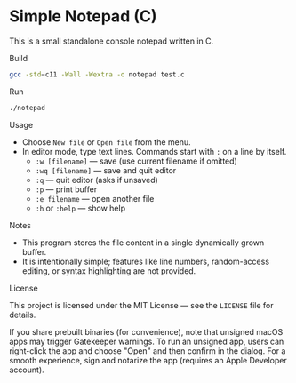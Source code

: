 # Simple Notepad (C)

This is a small standalone console notepad written in C.

Build

```bash
gcc -std=c11 -Wall -Wextra -o notepad test.c
```

Run

```bash
./notepad
```

Usage

- Choose `New file` or `Open file` from the menu.
- In editor mode, type text lines. Commands start with `:` on a line by itself.
  - `:w [filename]`  — save (use current filename if omitted)
  - `:wq [filename]` — save and quit editor
  - `:q`             — quit editor (asks if unsaved)
  - `:p`             — print buffer
  - `:e filename`    — open another file
  - `:h` or `:help`  — show help

Notes

- This program stores the file content in a single dynamically grown buffer.
- It is intentionally simple; features like line numbers, random-access editing, or syntax highlighting are not provided.

License

This project is licensed under the MIT License — see the `LICENSE` file for details.

If you share prebuilt binaries (for convenience), note that unsigned macOS apps may trigger Gatekeeper warnings. To run an unsigned app, users can right-click the app and choose "Open" and then confirm in the dialog. For a smooth experience, sign and notarize the app (requires an Apple Developer account).
